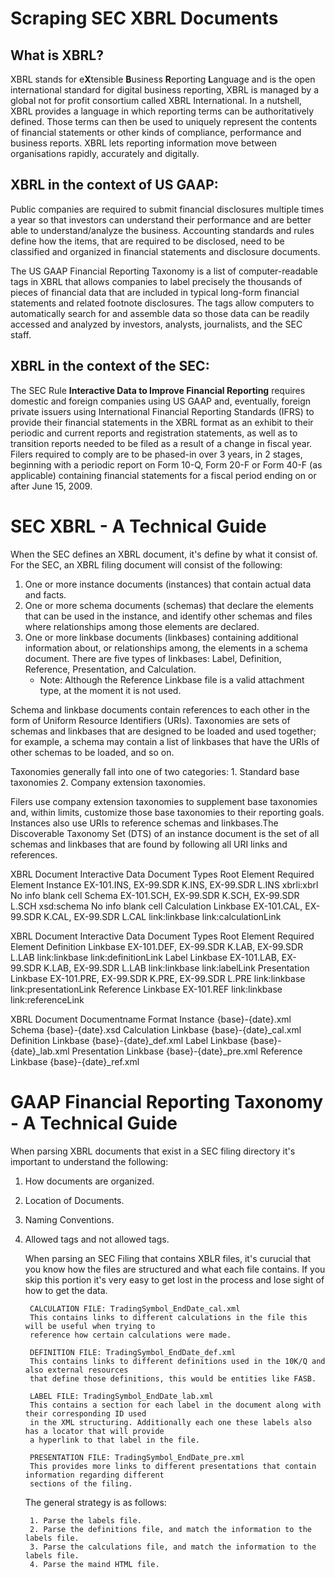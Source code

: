 # Scraping SEC XBRL Documents

## What is XBRL?

XBRL stands for e**X**tensible **B**usiness **R**eporting **L**anguage and is the open international standard for digital business reporting, XBRL is managed by a global not for profit consortium called XBRL International. In a nutshell, XBRL provides a language in which reporting terms can be authoritatively defined. Those terms can then be used to uniquely represent the contents of financial statements or other kinds of compliance, performance and business reports. XBRL lets reporting information move between organisations rapidly, accurately and digitally.

## XBRL in the context of US GAAP:

Public companies are required to submit financial disclosures multiple times a year so that investors can understand their performance and are better able to understand/analyze the business. Accounting standards and rules define how the items, that are required to be disclosed, need to be classified and organized in financial statements and disclosure documents.

The US GAAP Financial Reporting Taxonomy is a list of computer-readable tags in XBRL that allows companies to label precisely the thousands of pieces of financial data that are included in typical long-form financial statements and related footnote disclosures. The tags allow computers to automatically search for and assemble data so those data can be readily accessed and analyzed by investors, analysts, journalists, and the SEC staff.

## XBRL in the context of the SEC:

The SEC Rule **Interactive Data to Improve Financial Reporting** requires domestic and foreign companies using US GAAP and, eventually, foreign private issuers using International Financial Reporting Standards (IFRS) to provide their financial statements in the XBRL format as an exhibit to their periodic and current reports and registration statements, as well as to transition reports needed to be filed as a result of a change in fiscal year. Filers required to comply are to be phased-in over 3 years, in 2 stages, beginning with a periodic report on Form 10-Q, Form 20-F or Form 40-F (as applicable) containing financial statements for a fiscal period ending on or after June 15, 2009.

# SEC XBRL - A Technical Guide

When the SEC defines an XBRL document, it's define by what it consist of. For the SEC, an XBRL filing document will consist of the following:

1. One or more instance documents (instances) that contain actual data and facts.
2. One or more schema documents (schemas) that declare the elements that can be used in the instance, and identify other schemas and files where relationships among those elements are declared.
3. One or more linkbase documents (linkbases) containing additional information about, or relationships among, the elements in a schema document. There are five types of linkbases: Label, Definition, Reference, Presentation, and Calculation.
    - Note: Although the Reference Linkbase file is a valid attachment type, at the moment it is not used.

Schema and linkbase documents contain references to each other in the form of Uniform Resource Identifiers (URIs). Taxonomies are sets of schemas and linkbases that are designed to be loaded and used together; for example, a schema may contain a list of linkbases that have the URIs of other schemas to be loaded, and so on. 

Taxonomies generally fall into one of two categories:
    1. Standard base taxonomies 
    2. Company extension taxonomies.

Filers use company extension taxonomies to supplement base taxonomies and, within limits, customize those base taxonomies to their reporting goals. Instances also use URIs to reference schemas and linkbases.The Discoverable Taxonomy Set (DTS) of an instance document is the set of all schemas and linkbases that are found by following all URI links and references.

XBRL Document
Interactive Data Document Types
Root Element
Required Element
Instance
EX-101.INS, EX-99.SDR K.INS, EX-99.SDR L.INS
xbrli:xbrl
No info blank cell
Schema
EX-101.SCH, EX-99.SDR K.SCH, EX-99.SDR L.SCH
xsd:schema
No info blank cell
Calculation Linkbase
EX-101.CAL, EX-99.SDR K.CAL, EX-99.SDR L.CAL
link:linkbase
link:calculationLink

XBRL Document
Interactive Data Document Types
Root Element
Required Element
Definition Linkbase
EX-101.DEF, EX-99.SDR K.LAB, EX-99.SDR L.LAB
link:linkbase
link:definitionLink
Label Linkbase
EX-101.LAB, EX-99.SDR K.LAB, EX-99.SDR L.LAB
link:linkbase
link:labelLink
Presentation Linkbase
EX-101.PRE, EX-99.SDR K.PRE, EX-99.SDR L.PRE
link:linkbase
link:presentationLink
Reference Linkbase
EX-101.REF
link:linkbase
link:referenceLink


XBRL Document
Documentname Format
Instance
{base}-{date}.xml
Schema
{base}-{date}.xsd
Calculation Linkbase
{base}-{date}_cal.xml
Definition Linkbase
{base}-{date}_def.xml
Label Linkbase
{base}-{date}_lab.xml
Presentation Linkbase
{base}-{date}_pre.xml
Reference Linkbase
{base}-{date}_ref.xml

# GAAP Financial Reporting Taxonomy - A Technical Guide

When parsing XBRL documents that exist in a SEC filing directory it's important to understand the following:

1. How documents are organized. 
2. Location of Documents.
3. Naming Conventions.
4. Allowed tags and not allowed tags.


    When parsing an SEC Filing that contains XBLR files, it's curucial that you know how the files are structured
    and what each file contains. If you skip this portion it's very easy to get lost in the process and lose sight
    of how to get the data.

        CALCULATION FILE: TradingSymbol_EndDate_cal.xml
        This contains links to different calculations in the file this will be useful when trying to 
        reference how certain calculations were made.

        DEFINITION FILE: TradingSymbol_EndDate_def.xml
        This contains links to different definitions used in the 10K/Q and also external resources 
        that define those definitions, this would be entities like FASB.

        LABEL FILE: TradingSymbol_EndDate_lab.xml
        This contains a section for each label in the document along with their corresponding ID used 
        in the XML structuring. Additionally each one these labels also has a locator that will provide 
        a hyperlink to that label in the file.

        PRESENTATION FILE: TradingSymbol_EndDate_pre.xml
        This provides more links to different presentations that contain information regarding different 
        sections of the filing.

    The general strategy is as follows:

        1. Parse the labels file.
        2. Parse the definitions file, and match the information to the labels file.
        3. Parse the calculations file, and match the information to the labels file.
        4. Parse the maind HTML file.
